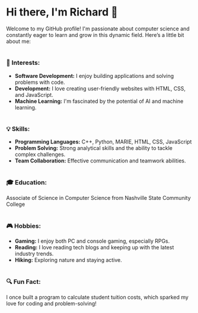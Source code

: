 # Hi there, I'm Richard 👋
Welcome to my GitHub profile! I'm passionate about computer science and constantly eager to learn and grow in this dynamic field. Here’s a little bit about me:
#
### 🌱 Interests:
- **Software Development:** I enjoy building applications and solving problems with code.
- **Development:** I love creating user-friendly websites with HTML, CSS, and JavaScript.
- **Machine Learning:** I'm fascinated by the potential of AI and machine learning.
#
### 💡 Skills:
- **Programming Languages:** C++, Python, MARIE, HTML, CSS, JavaScript
- **Problem Solving:** Strong analytical skills and the ability to tackle complex challenges.
- **Team Collaboration:** Effective communication and teamwork abilities.
#
### 🎓 Education:
Associate of Science in Computer Science from Nashville State Community College
#
### 🎮 Hobbies:
- **Gaming:** I enjoy both PC and console gaming, especially RPGs.
- **Reading:** I love reading tech blogs and keeping up with the latest industry trends.
- **Hiking:** Exploring nature and staying active.
#
### 🔍 Fun Fact:
I once built a program to calculate student tuition costs, which sparked my love for coding and problem-solving!
